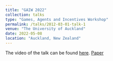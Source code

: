 ```yaml
---
title: "GAIW 2022"
collection: talks
type: "Games, Agents and Incentives Workshop"
permalink: /talks/2012-03-01-talk-1
venue: "The University of Auckland"
date: 2022-05-08
location: "Auckland, New Zealand"
---
```


The video of the talk can be found [here](https://www.youtube.com/watch?v=HAb1wDhZg-g). [Paper](https://arxiv.org/abs/2110.00734)
